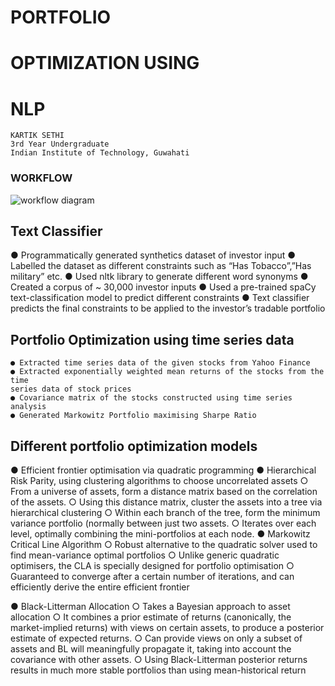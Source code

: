 # PORTFOLIO

# OPTIMIZATION USING

# NLP


```
KARTIK SETHI
3rd Year Undergraduate
Indian Institute of Technology, Guwahati
```

### WORKFLOW
![workflow diagram](https://github.com/ks147/Portfolio-Optimization-using-AI/blob/master/Workflow.png)


## Text Classifier

● Programmatically generated synthetics dataset of investor input
● Labelled the dataset as different constraints such as “Has Tobacco”,”Has
military” etc.
● Used nltk library to generate different word synonyms
● Created a corpus of ~ 30,000 investor inputs
● Used a pre-trained spaCy text-classification model to predict different
constraints
● Text classifier predicts the final constraints to be applied to the investor’s
tradable portfolio


## Portfolio Optimization using time series data

```
● Extracted time series data of the given stocks from Yahoo Finance
● Extracted exponentially weighted mean returns of the stocks from the time
series data of stock prices
● Covariance matrix of the stocks constructed using time series analysis
● Generated Markowitz Portfolio maximising Sharpe Ratio
```

## Different portfolio optimization models

● Efficient frontier optimisation via quadratic programming
● Hierarchical Risk Parity, using clustering algorithms to choose uncorrelated
assets
○ From a universe of assets, form a distance matrix based on the correlation of the assets.
○ Using this distance matrix, cluster the assets into a tree via hierarchical clustering
○ Within each branch of the tree, form the minimum variance portfolio (normally between just
two assets.
○ Iterates over each level, optimally combining the mini-portfolios at each node.
● Markowitz Critical Line Algorithm
○ Robust alternative to the quadratic solver used to find mean-variance optimal portfolios
○ Unlike generic quadratic optimisers, the CLA is specially designed for portfolio optimisation
○ Guaranteed to converge after a certain number of iterations, and can efficiently derive the
entire efficient frontier


● Black-Litterman Allocation
○ Takes a Bayesian approach to asset allocation
○ It combines a prior estimate of returns (canonically, the market-implied returns) with views on
certain assets, to produce a posterior estimate of expected returns.
○ Can provide views on only a subset of assets and BL will meaningfully propagate it, taking into
account the covariance with other assets.
○ Using Black-Litterman posterior returns results in much more stable portfolios than using
mean-historical return


